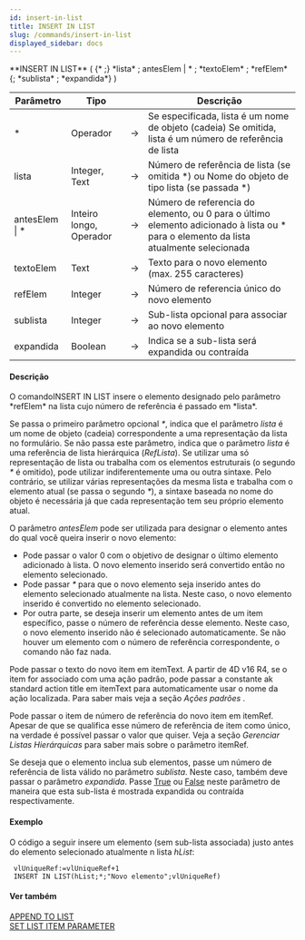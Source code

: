 ```yaml
---
id: insert-in-list
title: INSERT IN LIST
slug: /commands/insert-in-list
displayed_sidebar: docs
---
```


<!--REF #_command_.INSERT IN LIST.Syntax-->**INSERT IN LIST** ( {* ;} *lista* ; antesElem | *  ; *textoElem* ; *refElem* {; *sublista* ; *expandida*} )<!-- END REF-->
<!--REF #_command_.INSERT IN LIST.Params-->
| Parâmetro | Tipo |  | Descrição |
| --- | --- | --- | --- |
| * | Operador | &rarr; | Se especificada, lista é um nome de objeto (cadeia) Se omitida, lista é um número de referência de lista |
| lista | Integer, Text | &rarr; | Número de referência de lista (se omitida *) ou Nome do objeto de tipo lista (se passada *) |
| antesElem &#124; * | Inteiro longo, Operador | &rarr; | Número de referencia do elemento, ou 0 para o último elemento adicionado à lista ou * para o elemento da lista atualmente selecionada |
| textoElem | Text | &rarr; | Texto para o novo elemento (max. 255 caracteres) |
| refElem | Integer | &rarr; | Número de referencia único do novo elemento |
| sublista | Integer | &rarr; | Sub-lista opcional para associar ao novo elemento |
| expandida | Boolean | &rarr; | Indica se a sub-lista será expandida ou contraída |

<!-- END REF-->

#### Descrição 

<!--REF #_command_.INSERT IN LIST.Summary-->O comandoINSERT IN LIST insere o elemento designado pelo parâmetro *refElem* na lista cujo número de referência é passado em *lista*.<!-- END REF-->

Se passa o primeiro parâmetro opcional *\**, indica que el parâmetro *lista* é um nome de objeto (cadeia) correspondente a uma representação da lista no formulário. Se não passa este parâmetro, indica que o parâmetro *lista* é uma referência de lista hierárquica (*RefLista*). Se utilizar uma só representação de lista ou trabalha com os elementos estruturais (o segundo *\** é omitido), pode utilizar indiferentemente uma ou outra sintaxe. Pelo contrário, se utilizar várias representações da mesma lista e trabalha com o elemento atual (se passa o segundo *\**), a sintaxe baseada no nome do objeto é necessária já que cada representação tem seu próprio elemento atual.

O parâmetro *antesElem* pode ser utilizada para designar o elemento antes do qual você queira inserir o novo elemento:

* Pode passar o valor 0 com o objetivo de designar o último elemento adicionado à lista. O novo elemento inserido será convertido então no elemento selecionado.
* Pode passar *\** para que o novo elemento seja inserido antes do elemento selecionado atualmente na lista. Neste caso, o novo elemento inserido é convertido no elemento selecionado.
* Por outra parte, se deseja inserir um elemento antes de um item específico, passe o número de referência desse elemento. Neste caso, o novo elemento inserido não é selecionado automaticamente. Se não houver um elemento com o número de referência correspondente, o comando não faz nada.

Pode passar o texto do novo item em itemText. A partir de 4D v16 R4, se o item for associado com uma ação padrão, pode passar a constante ak standard action title em itemText para automaticamente usar o nome da ação localizada. Para saber mais veja a seção *Ações padrões* .  
  
Pode passar o item de número de referência do novo item em itemRef. Apesar de que se qualifica esse número de referência de item como único, na verdade é possível passar o valor que quiser. Veja a seção *Gerenciar Listas Hierárquicas* para saber mais sobre o parâmetro itemRef.  
  
Se deseja que o elemento inclua sub elementos, passe um número de referência de lista válido no parâmetro *sublista*. Neste caso, também deve passar o parâmetro *expandida*. Passe [True](true.md "True") ou [False](false.md "False") neste parâmetro de maneira que esta sub-lista é mostrada expandida ou contraída respectivamente.

#### Exemplo 

O código a seguir insere um elemento (sem sub-lista associada) justo antes do elemento selecionado atualmente n lista *hList*:

```4d
 vlUniqueRef:=vlUniqueRef+1
 INSERT IN LIST(hList;*;"Novo elemento";vlUniqueRef)
```

#### Ver também 

[APPEND TO LIST](append-to-list.md)  
[SET LIST ITEM PARAMETER](set-list-item-parameter.md)  